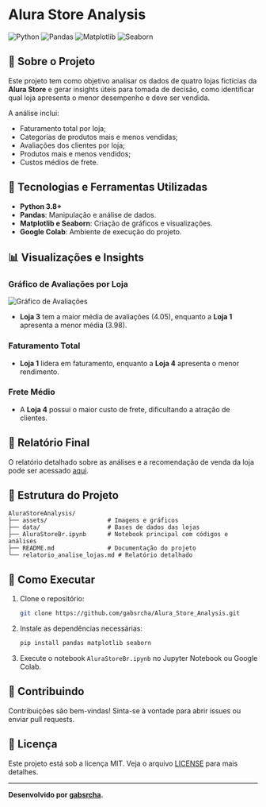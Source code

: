 # Alura Store Analysis

![Python](https://img.shields.io/badge/Python-3.8%2B-blue) 
![Pandas](https://img.shields.io/badge/Pandas-✔-green)
![Matplotlib](https://img.shields.io/badge/Matplotlib-✔-orange)
![Seaborn](https://img.shields.io/badge/Seaborn-✔-blueviolet)

## 📜 Sobre o Projeto

Este projeto tem como objetivo analisar os dados de quatro lojas fictícias da **Alura Store** e gerar insights úteis para tomada de decisão, como identificar qual loja apresenta o menor desempenho e deve ser vendida. 

A análise inclui:
- Faturamento total por loja;
- Categorias de produtos mais e menos vendidas;
- Avaliações dos clientes por loja;
- Produtos mais e menos vendidos;
- Custos médios de frete.

## 🚀 Tecnologias e Ferramentas Utilizadas

- **Python 3.8+**
- **Pandas**: Manipulação e análise de dados.
- **Matplotlib e Seaborn**: Criação de gráficos e visualizações.
- **Google Colab**: Ambiente de execução do projeto.

## 📊 Visualizações e Insights

### Gráfico de Avaliações por Loja
![Gráfico de Avaliações](https://github.com/gabsrcha/Alura_Store_Analysis/raw/main/assets/avaliacoes_por_loja.png)

- **Loja 3** tem a maior média de avaliações (4.05), enquanto a **Loja 1** apresenta a menor média (3.98).

### Faturamento Total
- **Loja 1** lidera em faturamento, enquanto a **Loja 4** apresenta o menor rendimento.

### Frete Médio
- A **Loja 4** possui o maior custo de frete, dificultando a atração de clientes.

## 📝 Relatório Final

O relatório detalhado sobre as análises e a recomendação de venda da loja pode ser acessado [aqui](https://github.com/gabsrcha/Alura_Store_Analysis/blob/main/relatorio_analise_lojas.md).

## 📂 Estrutura do Projeto

```
AluraStoreAnalysis/
├── assets/                 # Imagens e gráficos
├── data/                   # Bases de dados das lojas
├── AluraStoreBr.ipynb      # Notebook principal com códigos e análises
├── README.md               # Documentação do projeto
└── relatorio_analise_lojas.md # Relatório detalhado
```

## 🔧 Como Executar

1. Clone o repositório:
   ```bash
   git clone https://github.com/gabsrcha/Alura_Store_Analysis.git
   ```
2. Instale as dependências necessárias:
   ```bash
   pip install pandas matplotlib seaborn
   ```
3. Execute o notebook `AluraStoreBr.ipynb` no Jupyter Notebook ou Google Colab.

## 🤝 Contribuindo

Contribuições são bem-vindas! Sinta-se à vontade para abrir issues ou enviar pull requests. 

## 📄 Licença

Este projeto está sob a licença MIT. Veja o arquivo [LICENSE](LICENSE) para mais detalhes.

---
**Desenvolvido por [gabsrcha](https://github.com/gabsrcha).**
